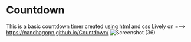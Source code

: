 # Countdown

This is a basic countdown timer created using html and css
Lively on   ===>    https://nandhagopn.github.io/Countdown/
![Screenshot (36)](https://user-images.githubusercontent.com/116557663/226423844-a498ea20-43d3-4f7d-aff7-e7ba2c8cc1b9.png)
